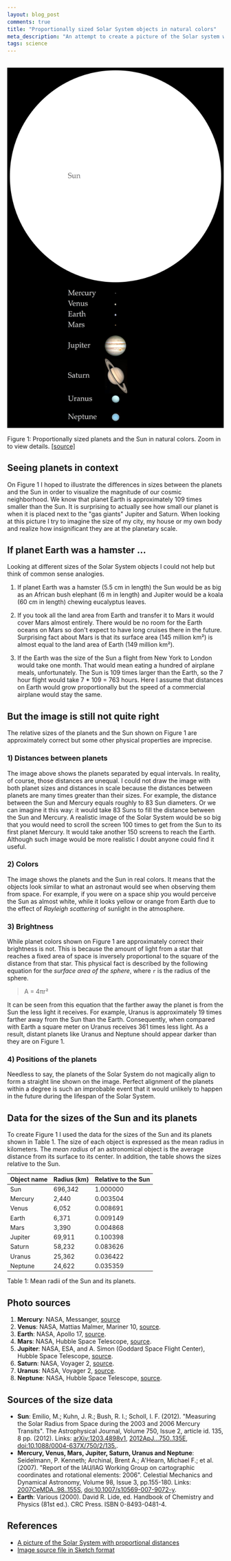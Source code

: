 ```yaml
---
layout: blog_post
comments: true
title: "Proportionally sized Solar System objects in natural colors"
meta_description: "An attempt to create a picture of the Solar system with true relative sizes of the Sun and its planets."
tags: science
---
```


<div class='isFullScreenWide isTextCentered hasBackgroundColorShade10'>
  <br>
  <img src='/image/blog/2015-12-26-sun-and-planets-in-scale/0020_solar_system_object_sizes_in_scale.png' alt='The Sun and planets in natural colors with correct relative sizes' class='isMax800PxWide'>
  <br>
</div>

<p class='isTextCentered'>Figure 1: Proportionally sized planets and the Sun in natural colors. Zoom in to view details. <a href="/files/2015/12/solar_system_object_sizes_in_scale.sketch">[source]</a></p>

## Seeing planets in context

On Figure 1 I hoped to illustrate the differences in sizes between the planets and the Sun in order to visualize the magnitude of our cosmic neighborhood. We know that planet Earth is approximately 109 times smaller than the Sun. It is surprising to actually see how small our planet is when it is placed next to the "gas giants" Jupiter and Saturn. When looking at this picture I try to imagine the size of my city, my house or my own body and realize how insignificant they are at the planetary scale.

## If planet Earth was a hamster ...

Looking at different sizes of the Solar System objects I could not help but think of common sense analogies.

1. If planet Earth was a hamster (5.5 cm in length) the Sun would be as big as an African bush elephant (6 m in length) and Jupiter would be a koala (60 cm in length) chewing eucalyptus leaves.

1. If you took all the land area from Earth and transfer it to Mars it would cover Mars almost entirely. There  would be no room for the Earth oceans on Mars so don't expect to have long cruises there in the future. Surprising fact about Mars is that its surface area (145 million km²) is almost equal to the land area of Earth (149 million km²).

1. If the Earth was the size of the Sun a flight from New York to London would take one month. That would mean eating a hundred of airplane meals, unfortunately. The Sun is 109 times larger than the Earth, so the 7 hour flight would take 7 * 109 = 763 hours. Here I assume that distances on Earth would grow proportionally but the speed of a commercial airplane would stay the same.


## But the image is still not quite right

The relative sizes of the planets and the Sun shown on Figure 1 are approximately correct but some other physical properties are imprecise.

### 1) Distances between planets

The image above shows the planets separated by equal intervals. In reality, of course, those distances are unequal. I could not draw the image with both planet sizes and distances in scale because the distances between planets are many times greater than their sizes. For example, the distance between the Sun and Mercury equals roughly to 83 Sun diameters. Or we can imagine it this way: it would take 83 Suns to fill the distance between the Sun and Mercury. A realistic image of the Solar System would be so big that you would need to scroll the screen 100 times to get from the Sun to its first planet Mercury. It would take another 150 screens to reach the Earth. Although such image would be more realistic I doubt anyone could find it useful.

### 2) Colors

The image shows the planets and the Sun in real colors. It means that the objects look similar to what an astronaut would see when observing them from space. For example, if you were on a space ship you would perceive the Sun as almost white, while it looks yellow or orange from Earth due to the effect of *Rayleigh scattering* of sunlight in the atmosphere.

### 3) Brightness

While planet colors shown on Figure 1 are approximately correct their brightness is not. This is because the amount of light from a star that reaches a fixed area of space is inversely proportional to the square of the distance from that star. This physical fact is described by the following equation for the *surface area of the sphere*, where `r` is the radius of the sphere.

> A = 4πr²

It can be seen from this equation that the farther away the planet is from the Sun the less light it receives. For example, Uranus is approximately 19 times farther away from the Sun than the Earth. Consequently, when compared with Earth a square meter on Uranus receives 361 times less light. As a result, distant planets like Uranus and Neptune should appear darker than they are on Figure 1.

### 4) Positions of the planets

Needless to say, the planets of the Solar System do not magically align to form a straight line shown on the image. Perfect alignment of the planets within a degree is such an improbable event that it would unlikely to happen in the future during the lifespan of the Solar System.


## Data for the sizes of the Sun and its planets

To create Figure 1 I used the data for the sizes of the Sun and its planets shown in Table 1. The size of each object is expressed as the mean radius in kilometers. The *mean radius* of an astronomical object is the average distance from its surface to its center. In addition, the table shows the sizes relative to the Sun.

<table class='table isBlockCentered'>
  <thead>
    <tr>
      <th>Object name</th>
      <th>Radius (km)</th>
      <th>Relative to the Sun</th>
    </tr>
  </thead>
  <tbody>
    <tr>
      <td>Sun</td>
      <td class='isTextRightAligned'>696,342</td>
      <td class='isTextRightAligned'>1.000000</td>
    </tr>
    <tr>
      <td>Mercury</td>
      <td class='isTextRightAligned'>2,440</td>
      <td class='isTextRightAligned'>0.003504</td>
    </tr>
    <tr>
      <td>Venus</td>
      <td class='isTextRightAligned'>6,052</td>
      <td class='isTextRightAligned'>0.008691</td>
    </tr>
    <tr>
      <td>Earth</td>
      <td class='isTextRightAligned'>6,371</td>
      <td class='isTextRightAligned'>0.009149</td>
    </tr>
    <tr>
      <td>Mars</td>
      <td class='isTextRightAligned'>3,390</td>
      <td class='isTextRightAligned'>0.004868</td>
    </tr>
    <tr>
      <td>Jupiter</td>
      <td class='isTextRightAligned'>69,911</td>
      <td class='isTextRightAligned'>0.100398</td>
    </tr>
    <tr>
      <td>Saturn</td>
      <td class='isTextRightAligned'>58,232</td>
      <td class='isTextRightAligned'>0.083626</td>
    </tr>
    <tr>
      <td>Uranus</td>
      <td class='isTextRightAligned'>25,362</td>
      <td class='isTextRightAligned'>0.036422</td>
    </tr>
    <tr>
      <td>Neptune</td>
      <td class='isTextRightAligned'>24,622</td>
      <td class='isTextRightAligned'>0.035359</td>
    </tr>
  </tbody>
</table>

<p class='isTextCentered'>Table 1: Mean radii of the Sun and its planets.</p>


## Photo sources

1. **Mercury**: NASA, Messanger, [source](http://www.nasa.gov/mission_pages/messenger/multimedia/messenger_orbit_image20111129_1.html)
1. **Venus**: NASA, Mattias Malmer, Mariner 10, [source](https://commons.wikimedia.org/wiki/File:Venus_in_Real_Color_(Mosaic).jpg).
1. **Earth**: NASA, Apollo 17, [source](https://commons.wikimedia.org/wiki/File:Apollo17WorldReversed.jpg).
1. **Mars**: NASA, Hubble Space Telescope, [source](http://grin.hq.nasa.gov/ABSTRACTS/GPN-2000-000923.html).
1. **Jupiter**: NASA, ESA, and A. Simon (Goddard Space Flight Center), Hubble Space Telescope, [source](http://www.spacetelescope.org/images/heic1410a/).
1. **Saturn**: NASA, Voyager 2, [source](http://www.ciclops.org/view/3163/Saturn-taken-from-Voyager-2?js=1).
1. **Uranus**: NASA, Voyager 2, [source](http://photojournal.jpl.nasa.gov/catalog/PIA18182).
1. **Neptune**: NASA, Hubble Space Telescope, [source](http://www.nasa.gov/multimedia/imagegallery/image_feature_399.html).


## Sources of the size data

* **Sun**: Emilio, M.; Kuhn, J. R.; Bush, R. I.; Scholl, I. F. (2012). "Measuring the Solar Radius from Space during the 2003 and 2006 Mercury Transits". The Astrophysical Journal, Volume 750, Issue 2, article id. 135, 8 pp. (2012). Links: [arXiv:1203.4898v1](http://arxiv.org/abs/1203.4898), [2012ApJ...750..135E](http://adsabs.harvard.edu/abs/2012ApJ...750..135E), [doi:10.1088/0004-637X/750/2/135.](http://dx.doi.org/10.1088/0004-637X/750/2/135).
* **Mercury, Venus, Mars, Jupiter, Saturn, Uranus and Neptune**: Seidelmann, P. Kenneth; Archinal, Brent A.; A'Hearn, Michael F.; et al. (2007). "Report of the IAU/IAG Working Group on cartographic coordinates and rotational elements: 2006". Celestial Mechanics and Dynamical Astronomy, Volume 98, Issue 3, pp.155-180. Links: [2007CeMDA..98..155S](http://adsabs.harvard.edu/abs/2007CeMDA..98..155S), [doi:10.1007/s10569-007-9072-y](http://link.springer.com/article/10.1007%2Fs10569-007-9072-y).
* **Earth**: Various (2000). David R. Lide, ed. Handbook of Chemistry and Physics (81st ed.). CRC Press. ISBN 0-8493-0481-4.

## References

* [A picture of the Solar System with proportional distances](/blog/solar-system-with-proportional-distances/)
* [Image source file in Sketch format](/files/2015/12/solar_system_object_sizes_in_scale.sketch)
